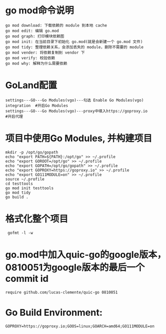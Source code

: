 # go mod命令说明
    go mod download: 下载依赖的 module 到本地 cache
    go mod edit: 编辑 go.mod
    go mod graph: 打印模块依赖图
    go mod init: 在当前目录下初始化 go.mod(就是会新建一个 go.mod 文件)
    go mod tidy: 整理依赖关系，会添加丢失的 module，删除不需要的 module
    go mod vender: 将依赖复制到 vendor 下
    go mod verify: 校验依赖
    go mod why: 解释为什么需要依赖

# GoLand配置
    settings---GO---Go Modules(vgo)---勾选 Enable Go Modules(vgo) integration  #开启Go Modules
    settings---GO---Go Modules(vgo)---proxy中填入https://goproxy.io            #开启代理

# 项目中使用Go Modules, 并构建项目
    mkdir -p /opt/go/gopath
    echo "export PATH=${PATH}:/opt/go" >> ~/.profile
    echo "export GOROOT=/opt/go" >> ~/.profile
    echo "export GOPATH=/opt/go/gopath" >> ~/.profile
    echo "export GOPROXY=https://goproxy.io" >> ~/.profile
    echo "export GO111MODULE=on" >> ~/.profile
    source ~/.profile
    cd testtools
    go mod init testtools
    go mod tidy
    go build .

# 格式化整个项目
     gofmt -l -w  

# go.mod中加入quic-go的google版本， 0810051为google版本的最后一个commit id
    require github.com/lucas-clemente/quic-go 0810051

# Go Build Environment:
    GOPROXY=https://goproxy.io;GOOS=linux;GOARCH=amd64;GO111MODULE=on